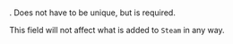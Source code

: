 #

. Does not have to be unique, but is required.

This field will not affect what is added to `Steam` in any way.
